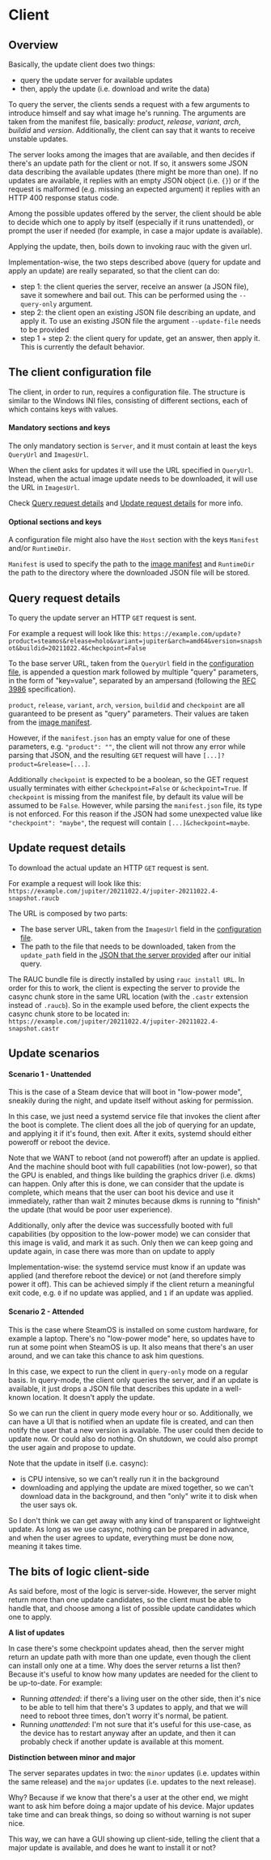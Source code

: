 Client
======



Overview
--------

Basically, the update client does two things:
- query the update server for available updates
- then, apply the update (i.e. download and write the data)

To query the server, the clients sends a request with a few arguments to
introduce himself and say what image he's running. The arguments are taken from
the manifest file, basically: *product*, *release*, *variant*, *arch*,
*buildid* and *version*. Additionally, the client can say that it wants to
receive unstable updates.

The server looks among the images that are available, and then decides if
there's an update path for the client or not. If so, it answers some JSON
data describing the available updates (there might be more than one). If no
updates are available, it replies with an empty JSON object (i.e. `{}`) or if
the request is malformed (e.g. missing an expected argument) it replies with an
HTTP 400 response status code.

Among the possible updates offered by the server, the client should be able
to decide which one to apply by itself (especially if it runs unattended), or
prompt the user if needed (for example, in case a major update is available).

Applying the update, then, boils down to invoking rauc with the given url.

Implementation-wise, the two steps described above (query for update and apply
an update) are really separated, so that the client can do:
- step 1: the client queries the server, receive an answer (a JSON file), save
  it somewhere and bail out. This can be performed using the `--query-only`
  argument.
- step 2: the client open an existing JSON file describing an update, and apply
  it. To use an existing JSON file the argument `--update-file` needs to be
  provided
- step 1 + step 2: the client query for update, get an answer, then apply it.
  This is currently the default behavior.


The client configuration file
-----------------------------

The client, in order to run, requires a configuration file.
The structure is similar to the Windows INI files, consisting of different
sections, each of which contains keys with values.

#### Mandatory sections and keys

The only mandatory section is `Server`, and it must contain at least the
keys `QueryUrl` and `ImagesUrl`.

When the client asks for updates it will use the URL specified in `QueryUrl`.
Instead, when the actual image update needs to be downloaded, it will use the
URL in `ImagesUrl`.

Check [Query request details][] and [Update request details][] for more info.

[Query request details]: #query-request-details
[Update request details]: #update-request-details

#### Optional sections and keys

A configuration file might also have the `Host` section with the keys
`Manifest` and/or `RuntimeDir`.

`Manifest` is used to specify the path to the [image manifest][] and
`RuntimeDir` the path to the directory where the downloaded JSON file will be
stored.

[image manifest]: overview.md#the-image-manifest


Query request details
---------------------

To query the update server an HTTP `GET` request is sent.

For example a request will look like this:
`https://example.com/update?product=steamos&release=holo&variant=jupiter&arch=amd64&version=snapshot&buildid=20211022.4&checkpoint=False`

To the base server URL, taken from the `QueryUrl` field in the
[configuration file][], is appended a question mark followed by multiple "query"
parameters, in the form of "key=value", separated by an ampersand (following
the [RFC 3986][] specification).

`product`, `release`, `variant`, `arch`, `version`, `buildid` and `checkpoint`
are all guaranteed to be present as "query" parameters.
Their values are taken from the [image manifest][].

However, if the `manifest.json` has an empty value for one of these parameters,
e.g. `"product": ""`, the client will not throw any error while parsing that
JSON, and the resulting `GET` request will have `[...]?product=&release=[...]`.

Additionally `checkpoint` is expected to be a boolean, so the GET request
usually terminates with either `&checkpoint=False` or `&checkpoint=True`.
If `checkpoint` is missing from the manifest file, by default its value will
be assumed to be `False`.
However, while parsing the `manifest.json` file, its type is not enforced.
For this reason if the JSON had some unexpected value like
`"checkpoint": "maybe"`, the request will contain `[...]&checkpoint=maybe`.

[configuration file]: #the-client-configuration-file
[RFC 3986]: https://datatracker.ietf.org/doc/html/rfc3986#section-3


Update request details
----------------------

To download the actual update an HTTP `GET` request is sent.

For example a request will look like this:
`https://example.com/jupiter/20211022.4/jupiter-20211022.4-snapshot.raucb`

The URL is composed by two parts:

- The base server URL, taken from the `ImagesUrl` field in the
  [configuration file][].
- The path to the file that needs to be downloaded, taken from the
  `update_path` field in the [JSON that the server provided][] after our initial
  query.

The RAUC bundle file is directly installed by using `rauc install URL`.
In order for this to work, the client is expecting the server to provide the
casync chunk store in the same URL location (with the `.castr` extension
instead of `.raucb`).
So in the example used before, the client expects the casync chunk store to be
located in:
`https://example.com/jupiter/20211022.4/jupiter-20211022.4-snapshot.castr`


[JSON that the server provided]: TODO

Update scenarios
----------------

#### Scenario 1 - Unattended

This is the case of a Steam device that will boot in "low-power mode", sneakily
during the night, and update itself without asking for permission.

In this case, we just need a systemd service file that invokes the client after
the boot is complete. The client does all the job of querying for an update,
and applying it if it's found, then exit. After it exits, systemd should either
poweroff or reboot the device.

Note that we WANT to reboot (and not poweroff) after an update is applied. And
the machine should boot with full capabilities (not low-power), so that the GPU
is enabled, and things like building the graphics driver (i.e. dkms) can happen.
Only after this is done, we can consider that the update is complete, which
means that the user can boot his device and use it immediately, rather than
wait 2 minutes because dkms is running to "finish" the update (that would be
poor user experience).

Additionally, only after the device was successfully booted with full
capabilities (by opposition to the low-power mode) we can consider that this
image is valid, and mark it as such. Only then we can keep going and update
again, in case there was more than on update to apply

Implementation-wise: the systemd service must know if an update was applied
(and therefore reboot the device) or not (and therefore simply power it off).
This can be achieved simply if the client return a meaningful exit code, e.g.
`0` if no update was applied, and `1` if an update was applied.

#### Scenario 2 - Attended

This is the case where SteamOS is installed on some custom hardware, for
example a laptop. There's no "low-power mode" here, so updates have to run at
some point when SteamOS is up. It also means that there's an user around, and
we can take this chance to ask him questions.

In this case, we expect to run the client in `query-only` mode on a regular
basis. In query-mode, the client only queries the server, and if an update is
available, it just drops a JSON file that describes this update in a well-known
location. It doesn't apply the update.

So we can run the client in query mode every hour or so. Additionally, we can
have a UI that is notified when an update file is created, and can then notify
the user that a new version is available. The user could then decide to update
now. Or could also do nothing. On shutdown, we could also prompt the user again
and propose to update.

Note that the update in itself (i.e. casync):
- is CPU intensive, so we can't really run it in the background
- downloading and applying the update are mixed together, so we can't download
  data in the background, and then "only" write it to disk when the user says
  ok.

So I don't think we can get away with any kind of transparent or lightweight
update. As long as we use casync, nothing can be prepared in advance, and when
the user agrees to update, everything must be done now, meaning it takes time.



The bits of logic client-side
-----------------------------

As said before, most of the logic is server-side. However, the server might
return more than one update candidates, so the client must be able to handle
that, and choose among a list of possible update candidates which one to apply.

**A list of updates**

In case there's some checkpoint updates ahead, then the server might return an
update path with more than one update, even though the client can install only
one at a time. Why does the server returns a list then? Because it's useful to
know how many updates are needed for the client to be up-to-date. For example:

- Running *attended*: if there's a living user on the other side, then it's
  nice to be able to tell him that there's 3 updates to apply, and that we
  will need to reboot three times, don't worry it's normal, be patient.
- Running *unattended*: I'm not sure that it's useful for this use-case, as
  the device has to restart anyway after an update, and then it can probably
  check if another update is available at this moment.

**Distinction between minor and major**

The server separates updates in two: the `minor` updates (i.e. updates within
the same release) and the `major` updates (i.e. updates to the next release).

Why? Because if we know that there's a user at the other end, we might want to
ask him before doing a major update of his device. Major updates take time and
can break things, so doing so without warning is not super nice.

This way, we can have a GUI showing up client-side, telling the client that
a major update is available, and does he want to install it or not?
